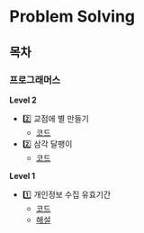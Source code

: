# Problem Solving

## 목차

### 프로그래머스

**Level 2**

- :two: 교점에 별 만들기
  - [코드](https://github.com/devMuscle/TIL/blob/main/problem-solving/%ED%94%84%EB%A1%9C%EA%B7%B8%EB%9E%98%EB%A8%B8%EC%8A%A4/%EA%B5%90%EC%A0%90%EC%97%90%20%EB%B3%84%20%EB%A7%8C%EB%93%A4%EA%B8%B0/SolveByImplementation.java)
- :two: 삼각 달팽이
  - [코드](https://github.com/devMuscle/TIL/tree/main/problem-solving/%ED%94%84%EB%A1%9C%EA%B7%B8%EB%9E%98%EB%A8%B8%EC%8A%A4/%EC%82%BC%EA%B0%81%20%EB%8B%AC%ED%8C%BD%EC%9D%B4)



**Level 1**

- 1️⃣ 개인정보 수집 유효기간
  - [코드](https://github.com/devMuscle/TIL/tree/main/problem-solving/%EA%B0%9C%EC%9D%B8%EC%A0%95%EB%B3%B4%20%EC%88%98%EC%A7%91%20%EC%9C%A0%ED%9A%A8%EA%B8%B0%EA%B0%84)
  - [해설](https://velog.io/@hongxipyo/%ED%94%84%EB%A1%9C%EA%B7%B8%EB%9E%98%EB%A8%B8%EC%8A%A4-%EA%B0%9C%EC%9D%B8%EC%A0%95%EB%B3%B4-%EC%88%98%EC%A7%91-%EC%9C%A0%ED%9A%A8%EA%B8%B0%EA%B0%84-Java)